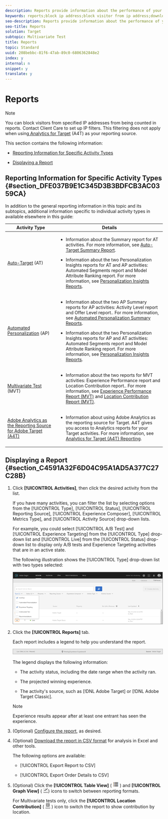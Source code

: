```yaml
---
description: Reports provide information about the performance of your activities.
keywords: reports;block ip address;block visitor from ip address;download reports;csv
seo-description: Reports provide information about the performance of your activities.
seo-title: Reports
solution: Target
subtopic: Multivariate Test
title: Reports
topic: Standard
uuid: 208bebbc-81f6-47ab-89c0-6806362848e2
index: y
internal: n
snippet: y
translate: y
---
```


# Reports


>[!NOTE]
>
>You can block visitors from specified IP addresses from being counted in reports. Contact Client Care to set up IP filters. This filtering does not apply when using[ Analytics for Target](../c_integrating_target_with_mac/a4t/a4t.md#concept_7540C8C04259434AB6EE33B09F47A1DE) (A4T) as your reporting source. 



This section contains the following information: 


* [ Reporting Information for Specific Activity Types](../c_reports/c_reports.md#section_DFE037B9E1C345D3B3BDFCB3AC0359CA) 

* [ Displaying a Report](../c_reports/c_reports.md#section_C4591A32F6D04C95A1AD5A377C27C28B) 



## Reporting Information for Specific Activity Types {#section_DFE037B9E1C345D3B3BDFCB3AC0359CA}

In addition to the general reporting information in this topic and its subtopics, additional information specific to individual activity types in available elsewhere in this guide: 



<table id="table_6A63A3766BA14060BE53DF3AD80D13C1"> 
 <thead> 
  <tr> 
   <th colname="col1" class="entry"> Activity Type </th> 
   <th colname="col2" class="entry"> Details </th> 
  </tr>
 </thead>
 <tbody> 
  <tr> 
   <td colname="col1"> <p><a href="../c_activities/c_auto-target-to-optimize.md#concept_67779E5B7F67427A97D7EA2A6FB919B3" format="dita" scope="local"> Auto-Target</a> (AT) </p> </td> 
   <td colname="col2"> <p> 
     <ul id="ul_81F3B2F17153401DBE4180F8CDA02CFB"> 
      <li id="li_6649B81BDA274685871478C1B6EC60DB"> <p>Information about the Summary report for AT activities. For more information, see <a href="../c_reports/c_auto-target-summary-report.md#concept_E2171F7B57C1417DAAD7E7909A3FB073" format="dita" scope="local"> Auto-Target Summary Report</a>. </p> </li> 
      <li id="li_5BE42826325744BCA8F449CC282853AD"> <p>Information about the two Personalization Insights reports for AT and AP activities: Automated Segments report and Model Attribute Ranking report. For more information, see <a href="../c_reports/c_personalization-insights-reports.md#concept_A897070E1EDC403EB84CFB7A6ECAD767" format="dita" scope="local"> Personalization Insights Reports</a>. </p> </li> 
     </ul> </p> </td> 
  </tr> 
  <tr> 
   <td colname="col1"> <p><a href="../c_activities/t_automated_personalization/t_automated_personalization.md#task_8AAF837796D74CF893CA2F88BA1491C9" format="dita" scope="local"> Automated Personalization</a> (AP) </p> </td> 
   <td colname="col2"> <p> 
     <ul id="ul_A1BA81DA5EC948E2A4384083907BA7B2"> 
      <li id="li_C370889D33244710BDDD34FE68A44F28"> <p>Information about the two AP Summary reports for AP activities: Activity Level report and Offer Level report.. For more information, see <a href="../c_reports/c_reports_ap.md#concept_C02BAFC922114A44846998FD956E345A" format="dita" scope="local"> Automated Personalization Summary Reports</a>. </p> </li> 
      <li id="li_5720539F6D4645608E9593E8F4368C51"> <p>Information about the two Personalization Insights reports for AP and AT activities: Automated Segments report and Model Attribute Ranking report. For more information, see <a href="../c_reports/c_personalization-insights-reports.md#concept_A897070E1EDC403EB84CFB7A6ECAD767" format="dita" scope="local"> Personalization Insights Reports</a>. </p> </li> 
     </ul> </p> </td> 
  </tr> 
  <tr> 
   <td colname="col1"> <p><a href="../c_activities/c_multivariate_testing/c_multivariate_testing.md#concept_628695CDC71B449B8DCC2F5654C11499" format="dita" scope="local"> Multivariate Test</a> (MVT) </p> </td> 
   <td colname="col2"> <p> 
     <ul id="ul_335ECDC31B0B45EC831EDA824A85B096"> 
      <li id="li_967E0EC06E914E308F8F985D505C1339"> <p>Information about the two reports for MVT activities: Experience Performance report and Location Contribution report.. For more information, see <a href="../c_reports/c_experience_performance_report.md#concept_4470C6A177924695A6595B54E3A7FD90" format="dita" scope="local"> Experience Performance Report (MVT)</a> and <a href="../c_reports/c_location_contribution_report.md#concept_95A285CEDB674FE7A05B323AA2771906" format="dita" scope="local"> Location Contribution Report (MVT)</a>. </p> </li> 
     </ul> </p> </td> 
  </tr> 
  <tr> 
   <td colname="col1"> <p><a href="../c_integrating_target_with_mac/a4t/a4t.md#concept_7540C8C04259434AB6EE33B09F47A1DE" format="dita" scope="local"> Adobe Analytics as the Reporting Source for Adobe Target (A4T)</a> </p> </td> 
   <td colname="col2"> <p> 
     <ul id="ul_31083A6CAA3C4DF58996460347AB1C8D"> 
      <li id="li_981A84CA7169459ABC3EF49E1BD16B02"> <p>Information about using Adobe Analytics as the reporting source for Target. A4T gives you access to Analytics reports for your Target activities. For more information, see <a href="../c_reports/c_analytics-for-target-a4t-reporting.md#concept_49805AB5ADEB4CD4A95F60C75918FF16" format="dita" scope="local"> Analytics for Target (A4T) Reporting</a>. </p> </li> 
     </ul> </p> </td> 
  </tr> 
 </tbody> 
</table>


## Displaying a Report {#section_C4591A32F6D04C95A1AD5A377C27C28B}




1. Click **[!UICONTROL  Activities]**, then click the desired activity from the list. 

   If you have many activities, you can filter the list by selecting options from the [!UICONTROL  Type], [!UICONTROL  Status], [!UICONTROL  Reporting Source], [!UICONTROL  Experience Composer], [!UICONTROL  Metrics Type], and [!UICONTROL  Activity Source] drop-down lists. 

   For example, you could select [!UICONTROL  A/B Test] and [!UICONTROL  Experience Targeting] from the [!UICONTROL  Type] drop-down list and [!UICONTROL  Live] from the [!UICONTROL  Status] drop-down list to display only A/B tests and Experience Targeting activities that are in an active state. 

   The following illustration shows the [!UICONTROL  Type] drop-down list with two types selected: 

   ![](assets/report_filters.png) 

1. Click the **[!UICONTROL  Reports]** tab. 

   Each report includes a legend to help you understand the report. 

   ![](assets/report_menu_bar.png) 

   The legend displays the following information: 


    * The activity status, including the date range when the activity ran. 

    * The projected winning experience. 

    * The activity's source, such as [!DNL  Adobe Target] or [!DNL  Adobe Target Classic]. 




   >[!NOTE]
   >
   >Experience results appear after at least one entrant has seen the experience.


1. (Optional) [ Configure the report](../c_reports/c_report-settings/c_report-settings.md#concept_4BB6A7FDAB6F4806A632F9CD989B8BFA), as desired. 

1. (Optional) [ Download the report in CSV format](../c_reports/c_downloading-data-in-csv-file.md#concept_3F276FF2BBB2499388F97451D6DE2E75) for analysis in Excel and other tools. 

   The following options are available: 


    * [!UICONTROL  Export Report to CSV] 

    * [!UICONTROL  Export Order Details to CSV] 



1. (Optional) Click the **[!UICONTROL  Table View]** (  ![](assets/icon_list_view.png) ) and **[!UICONTROL  Graph View]** (  ![](assets/icon_graph_report.png)) icons to switch between reporting formats. 

   For Multivariate tests only, click the **[!UICONTROL  Location Contribution]** (  ![](assets/icon_location_contribution.png) ) icon to switch the report to show contribution by location. 


